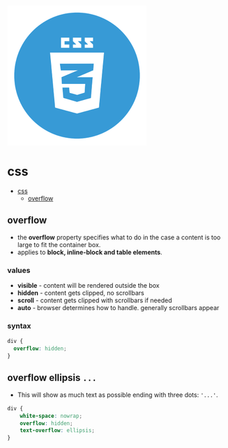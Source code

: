 ![](./0.png)
# css 



<!-- @import "[TOC]" {cmd="toc" depthFrom=1 depthTo=2 orderedList=false} -->

<!-- code_chunk_output -->

* [css](#css)
	* [overflow](#overflow)

<!-- /code_chunk_output -->


## overflow
* the **overflow** property specifies what to do in the case a content is too large to fit the container box. 
* applies to **block, inline-block and table elements**.

### values
* **visible** - content will be rendered outside the box
* **hidden** - content gets clipped, no scrollbars
* **scroll** - content gets clipped with scrollbars if needed
* **auto** - browser determines how to handle. generally scrollbars appear


### syntax
```css
div {
  overflow: hidden;
}
```` 

## overflow ellipsis `...`
* This will show as much text as possible ending with three dots: `'...'`.


```css
div {
    white-space: nowrap; 
    overflow: hidden;
    text-overflow: ellipsis;
}
```
